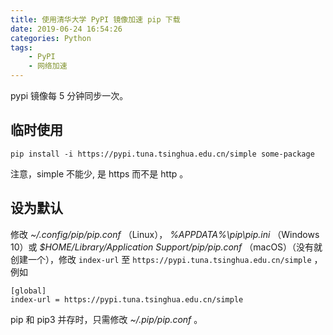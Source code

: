```yaml
---
title: 使用清华大学 PyPI 镜像加速 pip 下载
date: 2019-06-24 16:54:26
categories: Python
tags: 
    - PyPI
    - 网络加速
---
```

pypi 镜像每 5 分钟同步一次。

## 临时使用

```
pip install -i https://pypi.tuna.tsinghua.edu.cn/simple some-package
```

注意，simple 不能少, 是 https 而不是 http 。

## 设为默认

修改 *~/.config/pip/pip.conf* （Linux）， *%APPDATA%\pip\pip.ini* （Windows 10）或 *$HOME/Library/Application Support/pip/pip.conf* （macOS）（没有就创建一个），修改 `index-url` 至  `https://pypi.tuna.tsinghua.edu.cn/simple` ，例如

```
[global]
index-url = https://pypi.tuna.tsinghua.edu.cn/simple
```

pip 和 pip3 并存时，只需修改 *~/.pip/pip.conf* 。
